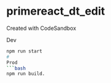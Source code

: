 # primereact_dt_edit
Created with CodeSandbox

Dev
```bash
npm run start
#
Prod
```bash
npm run build.
